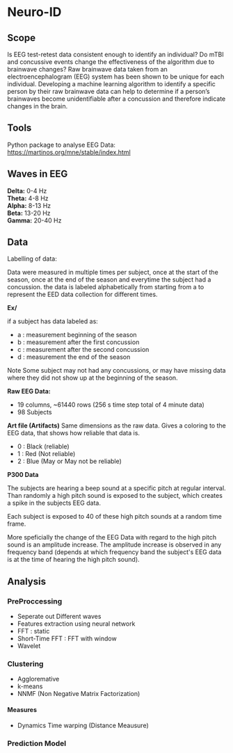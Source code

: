 # Neuro-ID

## Scope

Is EEG test-retest data consistent enough to identify an individual? Do mTBI and concussive events change the effectiveness of the algorithm due to brainwave changes?
Raw brainwave data taken from an electroencephalogram (EEG) system has been shown to be unique for each individual.  Developing a machine learning algorithm to identify a specific person by their raw brainwave data can help to determine if a person’s brainwaves become unidentifiable after a concussion and therefore indicate changes in the brain.

## Tools
Python package to analyse EEG Data: https://martinos.org/mne/stable/index.html

## Waves in EEG
<b> Delta:</b> 0-4 Hz
<br><b> Theta:</b> 4-8 Hz
<br><b> Alpha:</b> 8-13 Hz
<br><b> Beta:</b> 13-20 Hz
<br><b> Gamma:</b> 20-40 Hz

## Data
Labelling of data:

Data were measured in multiple times per subject, once at the start of the season, once at the end of the season and everytime the subject had a concussion.
the data is labeled alphabetically from starting from a to represent the EED data collection for different times.




**Ex/**

if a subject has data labeled as:

* a : measurement beginning of the season
* b : measurement after the first concussion
* c : measurement after the second concussion
* d : measurement the end of the season

Note Some subject may not had any concussions, or may have missing data where they did not show up at the beginning of the season.

**Raw EEG Data:**

* 19 columns, ~61440 rows (256 s time step total of 4 minute data)
* 98 Subjects

**Art file (Artifacts)**
Same dimensions as the raw data. Gives a coloring to the EEG data, that shows how reliable that data is.

* 0 : Black (reliable)
* 1 : Red (Not reliable)
* 2 : Blue (May or May not be reliable)

**P300 Data**

The subjects are hearing a beep sound at a specific pitch at regular interval. Than randomly a high pitch sound is exposed to the subject, which creates a spike in the subjects EEG data.

Each subject is exposed to 40 of these high pitch sounds at a random time frame.

More speficially the change of the EEG Data with regard to the high pitch sound is an amplitude increase. The amplitude increase is observed in any frequency band (depends at which frequency band the subject's EEG data is at the time of hearing the high pitch sound).

## Analysis

### PreProccessing
* Seperate out Different waves
* Features extraction using neural network
* FFT : static
* Short-Time FFT  : FFT with window
* Wavelet

### Clustering

* Aggloremative
* k-means
* NNMF (Non Negative Matrix Factorization)

#### Measures

* Dynamics Time warping (Distance Meausure)

### Prediction Model


